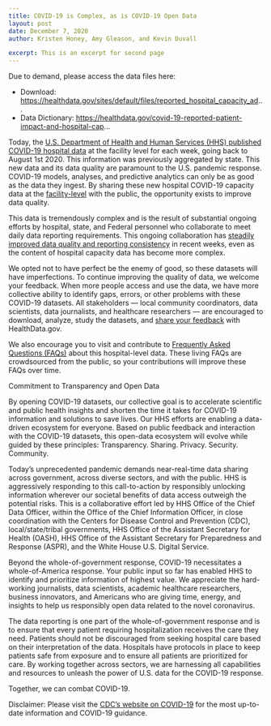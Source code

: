 ```yaml
---
title: COVID-19 is Complex, as is COVID-19 Open Data
layout: post
date: December 7, 2020
author: Kristen Honey, Amy Gleason, and Kevin Duvall

excerpt: This is an excerpt for second page
---
```


Due to demand, please access the data files here:
- Download: https://healthdata.gov/sites/default/files/reported_hospital_capacity_ad...
- Data Dictionary: https://healthdata.gov/covid-19-reported-patient-impact-and-hospital-cap...

Today, the [U.S. Department of Health and Human Services (HHS) published COVID-19 hospital data](https://www.hhs.gov/about/news/2020/12/07/hhs-publishes-covid-19-hospital-facility-level-data.html) at the facility level for each week, going back to August 1st 2020. This information was previously aggregated by state. This new data and its data quality are paramount to the U.S. pandemic response. COVID-19 models, analyses, and predictive analytics can only be as good as the data they ingest. By sharing these new hospital COVID-19 capacity data at the [facility-level](https://healthdata.gov/dataset/covid-19-reported-patient-impact-and-hospital-capacity-facility) with the public, the opportunity exists to improve data quality.

This data is tremendously complex and is the result of substantial ongoing efforts by hospital, state, and Federal personnel who collaborate to meet daily data reporting requirements. This ongoing collaboration has [steadily improved data quality and reporting consistency](https://healthdata.gov/covid-19-hospital-reporting-hospital-reporting-trend-dashboard) in recent weeks, even as the content of hospital capacity data has become more complex.

We opted not to have perfect be the enemy of good, so these datasets will have imperfections. To continue improving the quality of data, we welcome your feedback. When more people access and use the data, we have more collective ability to identify gaps, errors, or other problems with these COVID-19 datasets. All stakeholders — local community coordinators, data scientists, data journalists, and healthcare researchers — are encouraged to download, analyze, study the datasets, and [share your feedback](mailto:HealthData@hhs.gov?subject=COVID-19%20Open%20Data%20-%20feedback) with HealthData.gov.

We also encourage you to visit and contribute to [Frequently Asked Questions (FAQs)](https://bit.ly/COV-PUF-FAQ) about this hospital-level data. These living FAQs are crowdsourced from the public, so your contributions will improve these FAQs over time.

Commitment to Transparency and Open Data

By opening COVID-19 datasets, our collective goal is to accelerate scientific and public health insights and shorten the time it takes for COVID-19 information and solutions to save lives. Our HHS efforts are enabling a data-driven ecosystem for everyone. Based on public feedback and interaction with the COVID-19 datasets, this open-data ecosystem will evolve while guided by these principles: Transparency. Sharing. Privacy. Security. Community.

Today’s unprecedented pandemic demands near-real-time data sharing across government, across diverse sectors, and with the public. HHS is aggressively responding to this call-to-action by responsibly unlocking information wherever our societal benefits of data access outweigh the potential risks. This is a collaborative effort led by HHS Office of the Chief Data Officer, within the Office of the Chief Information Officer, in close coordination with the Centers for Disease Control and Prevention (CDC), local/state/tribal governments, HHS Office of the Assistant Secretary for Health (OASH), HHS Office of the Assistant Secretary for Preparedness and Response (ASPR), and the White House U.S. Digital Service.

Beyond the whole-of-government response, COVID-19 necessitates a whole-of-America response. Your public input so far has enabled HHS to identify and prioritize information of highest value. We appreciate the hard-working journalists, data scientists, academic healthcare researchers, business innovators, and Americans who are giving time, energy, and insights to help us responsibly open data related to the novel coronavirus.

The data reporting is one part of the whole-of-government response and is to ensure that every patient requiring hospitalization receives the care they need. Patients should not be discouraged from seeking hospital care based on their interpretation of the data. Hospitals have protocols in place to keep patients safe from exposure and to ensure all patients are prioritized for care. By working together across sectors, we are harnessing all capabilities and resources to unleash the power of U.S. data for the COVID-19 response.

Together, we can combat COVID-19.

Disclaimer: Please visit the [CDC’s website on COVID-19](https://www.cdc.gov/coronavirus/2019-ncov/index.html) for the most up-to-date information and COVID-19 guidance.
